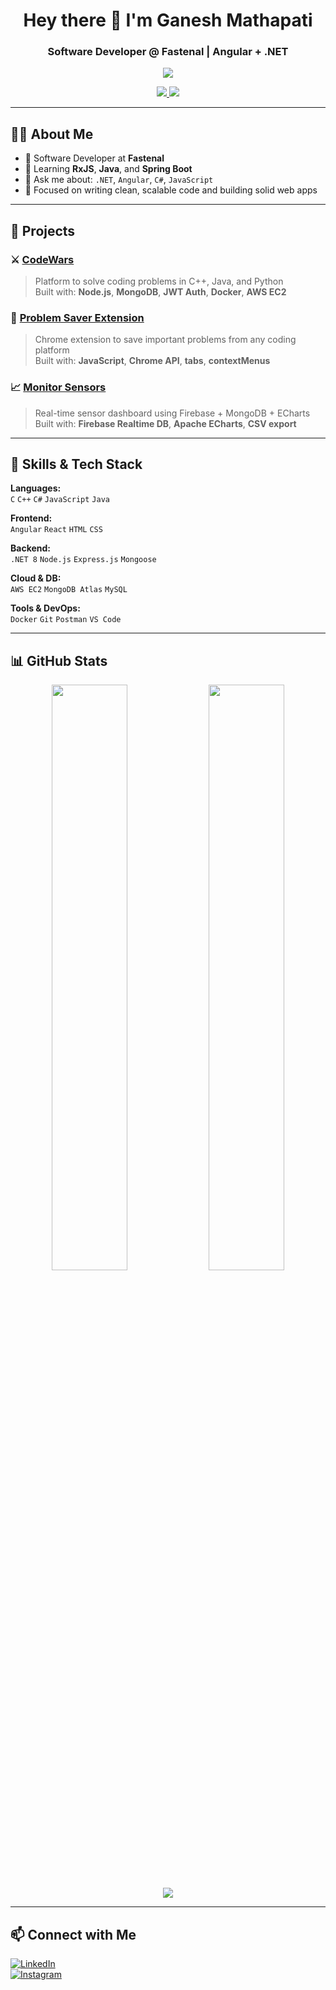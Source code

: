<h1 align="center">Hey there 👋 I'm Ganesh Mathapati</h1>
<h3 align="center">Software Developer @ Fastenal | Angular + .NET </h3>
<p align="center">
  <img src="https://img.shields.io/badge/Refactoring%20projects-Angular%20+%20Spring%20Boot-blueviolet?style=for-the-badge&logo=spring&logoColor=white" />
</p>

<p align="center">
  <a href="https://www.instagram.com/ganeshsm01">
    <img src="https://img.shields.io/badge/-Instagram-E4405F?style=flat&logo=instagram&logoColor=white" />
  </a>
  <a href="mailto:ganeshsm466@gmail.com">
    <img src="https://img.shields.io/badge/Email-ganeshsm466@gmail.com-red?style=flat" />
  </a>
</p>

---

## 👨‍💻 About Me

- 💼 Software Developer at **Fastenal**
- 🌱 Learning **RxJS**, **Java**, and **Spring Boot**
- 💬 Ask me about: `.NET`, `Angular`, `C#`, `JavaScript`
- 🚀 Focused on writing clean, scalable code and building solid web apps

---

## 🚀 Projects

### ⚔️ [CodeWars](https://github.com/Developerganesh01/CodeWars)  
> Platform to solve coding problems in C++, Java, and Python  
Built with: **Node.js**, **MongoDB**, **JWT Auth**, **Docker**, **AWS EC2**

### 🧩 [Problem Saver Extension](https://github.com/Developerganesh01/problem-saver-extension)  
> Chrome extension to save important problems from any coding platform  
Built with: **JavaScript**, **Chrome API**, **tabs**, **contextMenus**

### 📈 [Monitor Sensors](https://github.com/Developerganesh01/Final-capstone)  
> Real-time sensor dashboard using Firebase + MongoDB + ECharts  
Built with: **Firebase Realtime DB**, **Apache ECharts**, **CSV export**

---

## 🧠 Skills & Tech Stack

**Languages:**  
`C` `C++` `C#` `JavaScript` `Java`

**Frontend:**  
`Angular` `React` `HTML` `CSS`

**Backend:**  
`.NET 8` `Node.js` `Express.js` `Mongoose`

**Cloud & DB:**  
`AWS EC2` `MongoDB Atlas` `MySQL`

**Tools & DevOps:**  
`Docker` `Git` `Postman` `VS Code`

---

## 📊 GitHub Stats

<p align="center">
  <img src="https://github-readme-stats.vercel.app/api?username=Developerganesh01&show_icons=true&theme=tokyonight" width="49%" />
  <img src="https://github-readme-streak-stats.herokuapp.com/?user=Developerganesh01&theme=tokyonight" width="49%" />
</p>

<p align="center">
  <img src="https://github-readme-stats.vercel.app/api/top-langs/?username=Developerganesh01&layout=compact&theme=tokyonight" />
</p>

---

## 📫 Connect with Me

[![LinkedIn](https://img.shields.io/badge/-LinkedIn-0A66C2?style=flat&logo=linkedin&logoColor=white)](https://www.linkedin.com/in/ganesh-mathapati-670539245/)  
[![Instagram](https://img.shields.io/badge/-Instagram-E4405F?style=flat&logo=instagram&logoColor=white)](https://www.instagram.com/ganeshsm01/)
